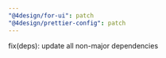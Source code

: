 ```yaml
---
"@4design/for-ui": patch
"@4design/prettier-config": patch
---
```


fix(deps): update all non-major dependencies
